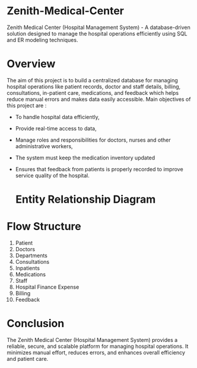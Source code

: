 # Zenith-Medical-Center
 Zenith Medical Center (Hospital Management System) -  A database-driven solution designed to manage the hospital operations efficiently  using SQL and ER modeling techniques.  

 # Overview
 The aim of this project is to build a centralized database for managing hospital operations like patient records, doctor and staff details, billing, consultations, in-patient care, medications, and feedback which helps reduce manual errors and makes data easily accessible. Main objectives of this project are :
 * To handle hospital data efficiently,
 * Provide real-time access to data,
 * Manage roles and responsibilities for doctors, nurses and other administrative workers,
 * The system must keep the medication inventory updated
 * Ensures that feedback from patients is properly recorded to improve service quality of the hospital.

   # Entity Relationship Diagram



  # Flow Structure
  1) Patient
  2) Doctors
  3) Departments
  4) Consultations
  5) Inpatients
  6) Medications
  7) Staff
  8) Hospital Finance Expense
  9) Billing
  10) Feedback

 # Conclusion

The Zenith Medical Center (Hospital Management System) provides a reliable, secure, and scalable platform for managing hospital operations. It minimizes manual effort, reduces errors, and enhances overall efficiency and patient care. 

